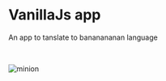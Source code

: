 # VanillaJs app
An app to tanslate to bananananan language

<br>

![minion](https://jdcorporateblog.com/wp-content/uploads/2020/06/minion-banana.jpg)
